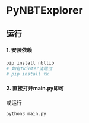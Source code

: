 # PyNBTExplorer
## 运行
#### 1. 安装依赖
```bash
pip install nbtlib
# 如有tkinter请跳过
# pip install tk
```
#### 2. 直接打开main.py即可
或运行
```bash
python3 main.py
```
